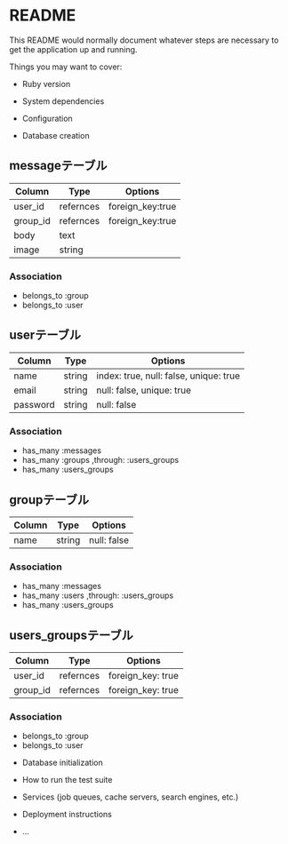 # README

This README would normally document whatever steps are necessary to get the
application up and running.

Things you may want to cover:

* Ruby version

* System dependencies

* Configuration

* Database creation

## messageテーブル

|Column|Type|Options|
|------|----|-------|
|user_id|refernces|foreign_key:true|
|group_id|refernces|foreign_key:true|
|body|text|
|image|string|

### Association
- belongs_to :group
- belongs_to :user

## userテーブル

|Column|Type|Options|
|------|----|-------|
|name|string|index: true, null: false, unique: true|
|email|string|null: false, unique: true|
|password|string|null: false|

### Association
- has_many :messages
- has_many :groups ,through: :users_groups
- has_many :users_groups

## groupテーブル

|Column|Type|Options|
|------|----|-------|
|name|string|null: false|


### Association
- has_many :messages
- has_many :users ,through: :users_groups
- has_many :users_groups


## users_groupsテーブル

|Column|Type|Options|
|------|----|-------|
|user_id|refernces|foreign_key: true|
|group_id|refernces|foreign_key: true|

### Association

- belongs_to :group
- belongs_to :user

* Database initialization

* How to run the test suite

* Services (job queues, cache servers, search engines, etc.)

* Deployment instructions

* ...

